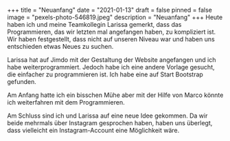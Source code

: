+++
title = "Neuanfang"
date = "2021-01-13"
draft = false
pinned = false
image = "pexels-photo-546819.jpeg"
description = "Neuanfang"
+++
Heute haben ich und meine Teamkollegin Larissa gemerkt, dass das Programmieren, das wir letzten mal angefangen haben, zu kompliziert ist. Wir haben festgestellt, dass nicht auf unseren Niveau war und haben uns entschieden etwas Neues zu suchen. 

Larissa hat auf Jimdo mit der Gestaltung der Website angefangen und ich habe weiterprogrammiert. Jedoch habe ich eine andere Vorlage gesucht, die einfacher zu programmieren ist. Ich habe eine auf Start Bootstrap gefunden.

Am Anfang hatte ich ein bisschen Mühe aber mit der Hilfe von Marco könnte ich weiterfahren mit dem Programmieren.

Am Schluss sind ich und Larissa auf eine neue Idee gekommen. Da wir beide mehrmals über Instagram gesprochen haben, haben uns überlegt, dass vielleicht ein Instagram-Account eine Möglichkeit wäre.